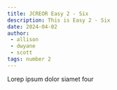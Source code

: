 ```yaml
---
title: JCREOR Easy 2 - Six
description: This is Easy 2 - Six
date: 2024-04-02
author: 
 - allison
 - dwyane
 - scott
tags: number 2
---
```


Lorep ipsum dolor siamet four
